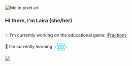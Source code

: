 
<img src="https://lairaalmas.github.io/assets/hi.png" alt="Me in pixel art">
  
### Hi there, I'm Laira (she/her)

##

✨ I’m currently working on the educational game: <a href="http://200.144.254.107/git/LInE/Ifractions-web">iFractions</a>

🌱 I’m currently learning: <img align="center" alt="React.js icon" height="30" width="40" src="https://raw.githubusercontent.com/devicons/devicon/master/icons/react/react-original.svg">

<div>
  <a href="https://github.com/lairaalmas">
    <img height="180em" src="https://github-readme-stats.vercel.app/api/top-langs/?username=lairaalmas&layout=compact&langs_count=7&theme=tokyonight"/>
  </a>   
</div>
  
<!--<div style="display: inline_block"><br>
  <img align="center" alt="HTML icon" height="30" width="40" src="https://raw.githubusercontent.com/devicons/devicon/master/icons/html5/html5-original.svg">
  <img align="center" alt="CSS icon" height="30" width="40" src="https://raw.githubusercontent.com/devicons/devicon/master/icons/css3/css3-original.svg">
  <img align="center" alt="Js icon" height="30" width="40" src="https://raw.githubusercontent.com/devicons/devicon/master/icons/javascript/javascript-plain.svg">
  <img align="center" alt="Python icon" height="30" width="40" src="https://raw.githubusercontent.com/devicons/devicon/master/icons/python/python-original.svg">
</div>-->
